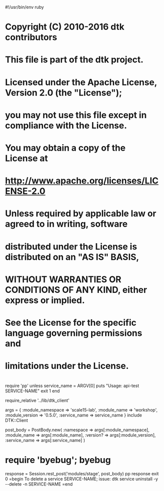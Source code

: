 #!/usr/bin/env ruby
#
# Copyright (C) 2010-2016 dtk contributors
#
# This file is part of the dtk project.
#
# Licensed under the Apache License, Version 2.0 (the "License");
# you may not use this file except in compliance with the License.
# You may obtain a copy of the License at
#
# http://www.apache.org/licenses/LICENSE-2.0
#
# Unless required by applicable law or agreed to in writing, software
# distributed under the License is distributed on an "AS IS" BASIS,
# WITHOUT WARRANTIES OR CONDITIONS OF ANY KIND, either express or implied.
# See the License for the specific language governing permissions and
# limitations under the License.
#
require 'pp'
unless service_name = ARGV[0] 
  puts "Usage: api-test SERVICE-NAME"
  exit 1
end

require_relative '../lib/dtk_client'

args = {
  :module_namespace => 'scale15-lab', 
  :module_name      => 'workshop',
  :module_version   => '0.5.0',
  :service_name     => service_name
}
include DTK::Client

post_body = PostBody.new(
  :namespace       => args[:module_namespace],
  :module_name     => args[:module_name],
  :version?        => args[:module_version],
  :service_name    => args[:service_name]
)

# require 'byebug'; byebug

response = Session.rest_post('modules/stage', post_body)
pp response
exit 0
=begin
To delete a service SERVICE-NAME; issue:
dtk service uninstall -y --delete -n SERVICE-NAME
=end
